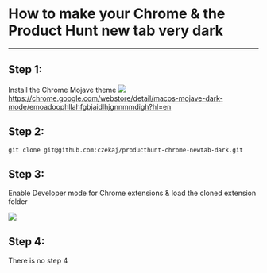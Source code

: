 # How to make your Chrome & the Product Hunt new tab **very dark**
---

## Step 1:

Install the Chrome Mojave theme
![](https://lh3.googleusercontent.com/-USs_B_o1rMDjoFiDLJEnE5su-o8xLQKcey0bTwuYGza3i8dmbg0wlMYrtj7RORBafpmYR276T4=w640-h400-e365)
https://chrome.google.com/webstore/detail/macos-mojave-dark-mode/emoadoophllahfgbjaidlhjgnnmmdigh?hl=en

## Step 2:

`git clone git@github.com:czekaj/producthunt-chrome-newtab-dark.git`

## Step 3:

Enable Developer mode for Chrome extensions & load the cloned extension folder


![](https://developer.chrome.com/static/images/get_started/load_extension.png)

## Step 4:

There is no step 4
